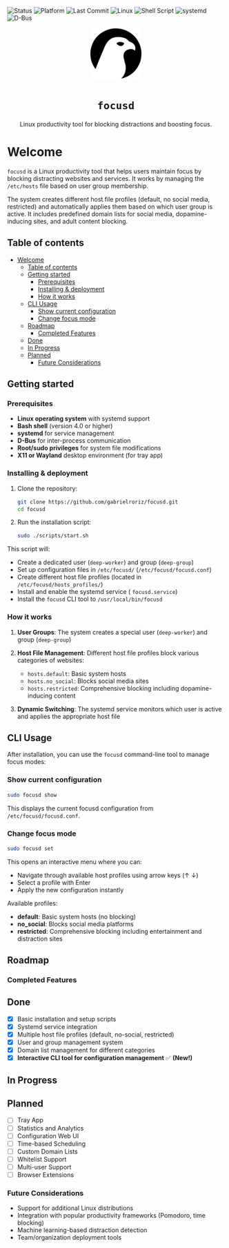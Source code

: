 ![Status](https://img.shields.io/badge/status-active-success)
![Platform](https://img.shields.io/badge/platform-linux-lightgrey)
![Last Commit](https://img.shields.io/github/last-commit/gabrielroriz/focusd)
![Linux](https://img.shields.io/badge/Linux-FCC624?style=flat-square&logo=linux&logoColor=black)
![Shell Script](https://img.shields.io/badge/Shell_Script-121011?style=flat-square&logo=gnu-bash&logoColor=white)
![systemd](https://img.shields.io/badge/systemd_service-3A3A3A?style=flat-square&logo=systemd&logoColor=white)
![D-Bus](https://img.shields.io/badge/D--Bus-2C2C2C?style=flat-square)

<p align="center">
  <img src="assets/focusd_icon--black.svg" alt="focusd banner" width="120" height="120">
</p>

<h1 align="center">
    <code>focusd</code>
</h1>

<p align="center">
  <quote>Linux productivity tool for blocking distractions and boosting focus.
</p>

# Welcome

`focusd` is a Linux productivity tool that helps users maintain focus by blocking distracting websites and services. It works by managing the `/etc/hosts` file based on user group membership.

The system creates different host file profiles (default, no social media, restricted) and automatically applies them based on which user group is active. It includes predefined domain lists for social media, dopamine-inducing sites, and adult content blocking.

## Table of contents

- [Welcome](#welcome)
  - [Table of contents](#table-of-contents)
  - [Getting started](#getting-started)
    - [Prerequisites](#prerequisites)
    - [Installing \& deployment](#installing--deployment)
    - [How it works](#how-it-works)
  - [CLI Usage](#cli-usage)
    - [Show current configuration](#show-current-configuration)
    - [Change focus mode](#change-focus-mode)
  - [Roadmap](#roadmap)
    - [Completed Features](#completed-features)
  - [Done](#done)
  - [In Progress](#in-progress)
  - [Planned](#planned)
    - [Future Considerations](#future-considerations)

## Getting started

### Prerequisites

- **Linux operating system** with systemd support
- **Bash shell** (version 4.0 or higher)
- **systemd** for service management
- **D-Bus** for inter-process communication
- **Root/sudo privileges** for system file modifications
- **X11 or Wayland** desktop environment (for tray app)

### Installing & deployment

1. Clone the repository:
   ```bash
   git clone https://github.com/gabrielroriz/focusd.git
   cd focusd
   ```

2. Run the installation script:
   ```bash
   sudo ./scripts/start.sh
   ```

This script will:
- Create a dedicated user (`deep-worker`) and group (`deep-group`)
- Set up configuration files in `/etc/focusd/` (`/etc/focusd/focusd.conf`)
- Create different host file profiles (located in `/etc/focusd/hosts_profiles/`)
- Install and enable the systemd service ( `focusd.service`)
- Install the `focusd` CLI tool to `/usr/local/bin/focusd`

### How it works

1. **User Groups**: The system creates a special user (`deep-worker`) and group (`deep-group`)
   
2. **Host File Management**: Different host file profiles block various categories of websites:
   - `hosts.default`: Basic system hosts
   - `hosts.no_social`: Blocks social media sites
   - `hosts.restricted`: Comprehensive blocking including dopamine-inducing content
  
3. **Dynamic Switching**: The systemd service monitors which user is active and applies the appropriate host file

## CLI Usage

After installation, you can use the `focusd` command-line tool to manage focus modes:

### Show current configuration
```bash
sudo focusd show
```
This displays the current focusd configuration from `/etc/focusd/focusd.conf`.

### Change focus mode
```bash
sudo focusd set
```
This opens an interactive menu where you can:
- Navigate through available host profiles using arrow keys (↑ ↓)
- Select a profile with Enter
- Apply the new configuration instantly

Available profiles:
- **default**: Basic system hosts (no blocking)
- **no_social**: Blocks social media platforms
- **restricted**: Comprehensive blocking including entertainment and distraction sites

## Roadmap

### Completed Features

## Done
- [x] Basic installation and setup scripts
- [x] Systemd service integration  
- [x] Multiple host file profiles (default, no-social, restricted)
- [x] User and group management system 
- [x] Domain list management for different categories
- [x] **Interactive CLI tool for configuration management** ✅ **(New!)**  

## In Progress

## Planned
- [ ] Tray App  
- [ ] Statistics and Analytics
- [ ] Configuration Web UI  
- [ ] Time-based Scheduling  
- [ ] Custom Domain Lists
- [ ] Whitelist Support 
- [ ] Multi-user Support
- [ ] Browser Extensions

### Future Considerations
- Support for additional Linux distributions
- Integration with popular productivity frameworks (Pomodoro, time blocking)
- Machine learning-based distraction detection
- Team/organization deployment tools

